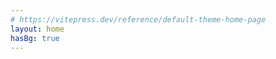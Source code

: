 ```yaml
---
# https://vitepress.dev/reference/default-theme-home-page
layout: home
hasBg: true
---
```

<Resume />

